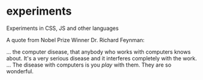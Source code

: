 experiments
===========

Experiments in CSS, JS and other languages

A quote from Nobel Prize Winner Dr. Richard Feynman:

... the computer disease, that anybody who works with computers knows about. It's a very serious disease and it interferes completely with the work. ... The disease with computers is you *play* with them. They are so wonderful.

